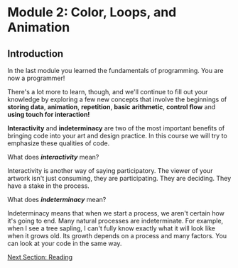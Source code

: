 # Module 2: Color, Loops, and Animation

## Introduction

In the last module you learned the  fundamentals of programming. You are now a programmer!

There's a lot more to learn, though, and we'll continue to fill out your knowledge by exploring a few new concepts that involve the beginnings of **storing data**, **animation**, **repetition**, **basic arithmetic**, **control flow** and **using touch for interaction!**

**Interactivity** and **indeterminacy** are two of the most important benefits of bringing code into your art  and design practice. In this course we will try to emphasize these qualities of code.

What does ***interactivity*** mean?

Interactivity is another way of saying participatory. The viewer of your artwork isn't just consuming, they are participating. They are deciding. They have a stake in the process.

What does ***indeterminacy*** mean?

Indeterminacy means that when we start a  process, we aren't certain how it's going to end. Many natural processes are indeterminate. For example, when I see a tree sapling, I can't fully know exactly what it will look like when it grows old. Its growth  depends on a process and many factors. You can look at your code in the  same way.

[Next Section: Reading](1_READING.md)

